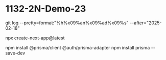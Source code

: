 # 1132-2N-Demo-23

git log --pretty=format:"%h%x09%an%x09%ad%x09%s" --after="2025-02-18"


npx create-next-app@latest


npm install @prisma/client @auth/prisma-adapter
npm install prisma --save-dev


